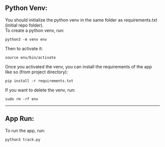 
## Python Venv:
You should initialize the python venv in the same folder as requirements.txt (initial repo folder).<br>To create a python venv, run:
```
python3 -m venv env
```
Then to activate it:
```
source env/bin/activate
```
Once you activated the venv, you can install the requirements of the app like so (from project directory):
```
pip install -r requirements.txt
```
If you want to delete the venv, run:
```
sudo rm -rf env
```
---
## App Run:

To run the app, run:
```
python3 track.py
```